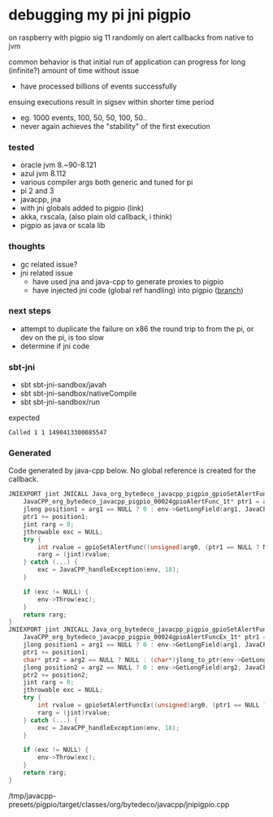 debugging my pi jni pigpio
===

on raspberry with pigpio sig 11 randomly on alert callbacks from native to jvm

common behavior is that initial run of application can progress for long (infinite?) amount of time without issue
 - have processed billions of events successfully

ensuing executions result in sigsev within shorter time period
  - eg.  1000 events, 100, 50, 50, 100, 50.. 
  - never again achieves the "stability" of the first execution

### tested
- oracle jvm 8.~90-8.121
- azul jvm 8.112
- various compiler args both generic and tuned for pi
- pi 2 and 3
- javacpp, jna
- with jni globals added to pigpio (link)
- akka, rxscala, (also plain old callback, i think)
- pigpio as java or scala lib

### thoughts
- gc related issue?
- jni related issue
  - have used jna and java-cpp to generate proxies to pigpio
  - have injected jni code (global ref handling) into pigpio ([branch](https://github.com/jw3/pigpio/tree/jni-pigpio))

### next steps
- attempt to duplicate the failure on x86 the round trip to from the pi, or dev on the pi, is too slow
- determine if jni code 

### sbt-jni

- sbt sbt-jni-sandbox/javah
- sbt sbt-jni-sandbox/nativeCompile
- sbt sbt-jni-sandbox/run

expected 

`Called 1 1 1490413300085547`


### Generated

Code generated by java-cpp below.  No global reference is created for the callback.

```cpp
JNIEXPORT jint JNICALL Java_org_bytedeco_javacpp_pigpio_gpioSetAlertFunc(JNIEnv* env, jclass cls, jint arg0, jobject arg1) {
    JavaCPP_org_bytedeco_javacpp_pigpio_00024gpioAlertFunc_1t* ptr1 = arg1 == NULL ? NULL : (JavaCPP_org_bytedeco_javacpp_pigpio_00024gpioAlertFunc_1t*)jlong_to_ptr(env->GetLongField(arg1, JavaCPP_addressFID));
    jlong position1 = arg1 == NULL ? 0 : env->GetLongField(arg1, JavaCPP_positionFID);
    ptr1 += position1;
    jint rarg = 0;
    jthrowable exc = NULL;
    try {
        int rvalue = gpioSetAlertFunc((unsigned)arg0, (ptr1 == NULL ? NULL : ptr1->ptr));
        rarg = (jint)rvalue;
    } catch (...) {
        exc = JavaCPP_handleException(env, 18);
    }

    if (exc != NULL) {
        env->Throw(exc);
    }
    return rarg;
}
JNIEXPORT jint JNICALL Java_org_bytedeco_javacpp_pigpio_gpioSetAlertFuncEx(JNIEnv* env, jclass cls, jint arg0, jobject arg1, jobject arg2) {
    JavaCPP_org_bytedeco_javacpp_pigpio_00024gpioAlertFuncEx_1t* ptr1 = arg1 == NULL ? NULL : (JavaCPP_org_bytedeco_javacpp_pigpio_00024gpioAlertFuncEx_1t*)jlong_to_ptr(env->GetLongField(arg1, JavaCPP_addressFID));
    jlong position1 = arg1 == NULL ? 0 : env->GetLongField(arg1, JavaCPP_positionFID);
    ptr1 += position1;
    char* ptr2 = arg2 == NULL ? NULL : (char*)jlong_to_ptr(env->GetLongField(arg2, JavaCPP_addressFID));
    jlong position2 = arg2 == NULL ? 0 : env->GetLongField(arg2, JavaCPP_positionFID);
    ptr2 += position2;
    jint rarg = 0;
    jthrowable exc = NULL;
    try {
        int rvalue = gpioSetAlertFuncEx((unsigned)arg0, (ptr1 == NULL ? NULL : ptr1->ptr), ptr2);
        rarg = (jint)rvalue;
    } catch (...) {
        exc = JavaCPP_handleException(env, 18);
    }

    if (exc != NULL) {
        env->Throw(exc);
    }
    return rarg;
}
```
/tmp/javacpp-presets/pigpio/target/classes/org/bytedeco/javacpp/jnipigpio.cpp
